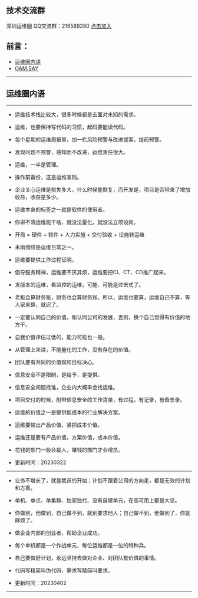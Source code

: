 
## 技术交流群
深圳运维圈 QQ交流群：216589280 [点击加入](https://jq.qq.com/?_wv=1027&k=tdDtDoUp)

## 前言：
- [运维圈内语](https://github.com/oamlab/oamlab/blob/main/OAMLab/161_%E8%BF%90%E7%BB%B4%E8%A7%82%E7%82%B9/311_%E8%BF%90%E7%BB%B4.%E5%9C%88%E5%86%85%E8%AF%AD.md)
- [OAM.SAY](https://github.com/oamlab/oamlab/blob/main/OAMLab/161_%E8%BF%90%E7%BB%B4%E8%A7%82%E7%82%B9/312_OAM_SAY.md)

---

## 运维圈内语

---

- 运维技术栈比较大，很多时候都是去面对未知的需求。


- 运维，也要保持写代码的习惯，起码要能读代码。


- 每个星期的运维周报里，加一栏风险预警与改进提案，提前预警。


- 发现问题不预警，感知而不改进，运维责任很大。


- 运维，一半是管理。


- 操作前备份，这是运维准则。


- 企业关心运维是损失多大，什么时候能恢复，而开发是，项目是否带来了增加收益，收益是多少。


- 运维本身的标签之一就是软件的使用者。


- 你讲不清运维能干啥，就没法量化，就没法立项设岗。


- 开局 = 硬件 + 软件 + 人力实施 + 交付验收 + 设施转运维


- 未雨绸缪是运维日常之一。


- 运维要提供工作过程证明。


- 倡导服务精神，运维要不厌其烦，运维要把CI、CT、CD推广起来。


- 发版本的运维，看监控的运维，可能、可能是过去式了。


- 老板会算财务账，财务也会算财务账，所以，运维也要算，运维自己不算，等人家来算，就迟了。


- 一定要认同自己的价值，和认同公司的发展，否则，换个自己觉得有价值的地方干。


- 自我价值评估过低的，能力可能也一般。


- 从管理上来讲，不能量化的工作，没有存在的价值。


- 团队要有共同的价值观和目标决心。


- 信息安全不是限制，是给予，是提供。


- 信息安全问题找谁，企业内大概率会找运维。


- 项目交付的时候，附带信息安全的工作清单，有过程，有记录，有备忘录。


- 运维的价值之一是提供低成本的行业解决方案。


- 运维要输出产品价值，紧抓成本价值。


- 运维还是要有产品价值，方案价值，成本价值。


- 花钱的部门一般会裁人，赚钱的部门才会增员。


- 更新时间：20230322


---


- 业务不增长了，就是裁员的开始；计划不跟着公司的方向走，都是无效的计划和方案。


- 单机、单点、单集群、独家独代、没有自建单元，在高可用上都是大忌。


- 你做到，他做到，自己做不到，就别要求他人；自己做不到，他做到了，你就麻烦了。


- 做企业内部的创业者，帮助企业成功。


- 每个单机都是一个作战单元，每位运维都是一位的特种兵。


- 自己要做好计划，永远坚持去做对企业、对团队有价值的事情。


- 代码写精简叫伪代码，需求写精简叫要求。


- 更新时间：20230402


---
<br>